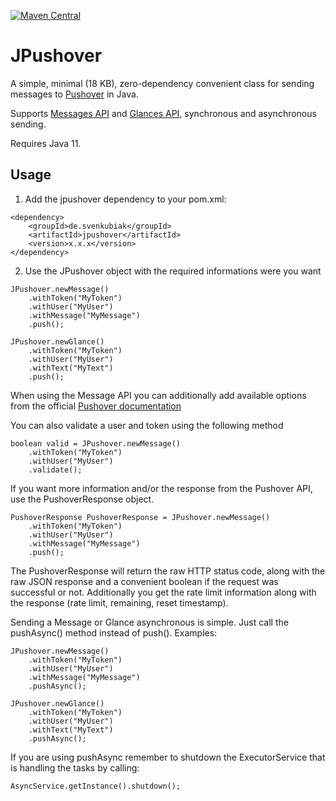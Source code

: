 [![Maven Central](https://maven-badges.herokuapp.com/maven-central/de.svenkubiak/jpushover/badge.svg)](https://maven-badges.herokuapp.com/maven-central/de.svenkubiak/jpushover)

JPushover
================

A simple, minimal (18 KB), zero-dependency convenient class for sending messages to [Pushover][1] in Java.

Supports [Messages API][3] and [Glances API][4], synchronous and asynchronous sending.

Requires Java 11.

Usage
------------------

1) Add the jpushover dependency to your pom.xml:

```
<dependency>
    <groupId>de.svenkubiak</groupId>
    <artifactId>jpushover</artifactId>
    <version>x.x.x</version>
</dependency>
```

2) Use the JPushover object with the required informations were you want

```
JPushover.newMessage()
	.withToken("MyToken")
	.withUser("MyUser")
	.withMessage("MyMessage")
	.push();

JPushover.newGlance()
	.withToken("MyToken")
	.withUser("MyUser")
	.withText("MyText")
	.push();		
```

When using the Message API you can additionally add available options from the official [Pushover documentation][2]	

You can also validate a user and token using the following method

```
boolean valid = JPushover.newMessage()
	.withToken("MyToken")
	.withUser("MyUser")
	.validate();
```		

If you want more information and/or the response from the Pushover API, use the PushoverResponse object.

```
PushoverResponse PushoverResponse = JPushover.newMessage()
	.withToken("MyToken")
	.withUser("MyUser")
	.withMessage("MyMessage")
	.push();
```		

The PushoverResponse will return the raw HTTP status code, along with the raw JSON response and a convenient boolean if the request was successful or not. Additionally you get the rate limit information along with the response (rate limit, remaining, reset timestamp).

Sending a Message or Glance asynchronous is simple. Just call the pushAsync() method instead of push(). Examples:

```
JPushover.newMessage()
	.withToken("MyToken")
	.withUser("MyUser")
	.withMessage("MyMessage")
	.pushAsync();

JPushover.newGlance()
	.withToken("MyToken")
	.withUser("MyUser")
	.withText("MyText")
	.pushAsync();		
```

If you are using pushAsync remember to shutdown the ExecutorService that is handling the tasks by calling:


```
AsyncService.getInstance().shutdown();	
```

[1]: https://pushover.net
[2]: https://pushover.net/api
[3]: https://pushover.net/api
[4]: https://pushover.net/api/glances
